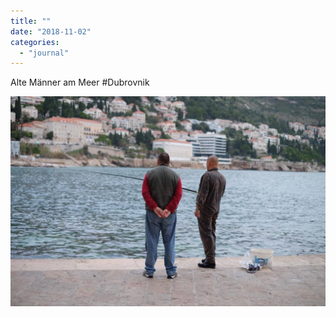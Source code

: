 ```yaml
---
title: ""
date: "2018-11-02"
categories: 
  - "journal"
---
```


Alte Männer am Meer #Dubrovnik

![](images/cc6aee97e6.jpg)
